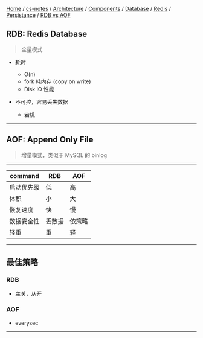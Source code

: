[Home](https://mengxianbin.github.io) /
[cs-notes](https://mengxianbin.github.io/cs-notes/site) /
[Architecture](https://mengxianbin.github.io/cs-notes/site/Architecture) /
[Components](https://mengxianbin.github.io/cs-notes/site/Architecture/Components) /
[Database](https://mengxianbin.github.io/cs-notes/site/Architecture/Components/Database) /
[Redis](https://mengxianbin.github.io/cs-notes/site/Architecture/Components/Database/Redis) /
[Persistance](https://mengxianbin.github.io/cs-notes/site/Architecture/Components/Database/Redis/Persistance) /
[RDB vs AOF](https://mengxianbin.github.io/cs-notes/site/Architecture/Components/Database/Redis/Persistance/RDB%20vs%20AOF)

## RDB: Redis Database

> 全量模式

* 耗时
    * O(n)
    * fork 耗内存 (copy on write)
    * Disk IO 性能

* 不可控，容易丢失数据
    * 宕机

---

## AOF: Append Only File

> 增量模式，类似于 MySQL 的 binlog

---

| command    | RDB    | AOF    |
|------------|--------|--------|
| 启动优先级 | 低     | 高     |
| 体积       | 小     | 大     |
| 恢复速度   | 快     | 慢     |
| 数据安全性 | 丢数据 | 依策略 |
| 轻重       | 重     | 轻     |

---

## 最佳策略

### RDB

* 主关，从开

### AOF

* everysec

---
